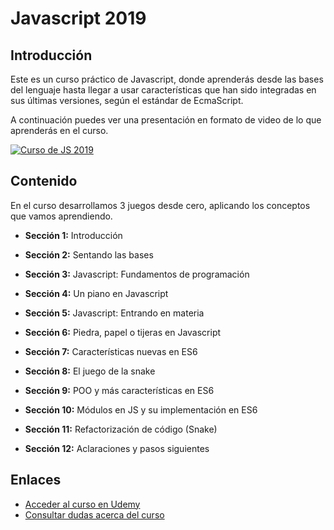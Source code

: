 # Javascript 2019

## Introducción

Este es un curso práctico de Javascript, donde aprenderás desde las bases del lenguaje 
hasta llegar a usar características que han sido integradas en sus últimas versiones, según el estándar de EcmaScript.


A continuación puedes ver una presentación en formato de video de lo que aprenderás en el curso.

[![Curso de JS 2019](https://udemy-images.udemy.com/course/750x422/1452978_f01c_2.jpg)](https://www.youtube.com/watch?v=EXAafsXTefw)

## Contenido

En el curso desarrollamos 3 juegos desde cero, aplicando los conceptos que vamos aprendiendo. 

- **Sección 1:** Introducción

- **Sección 2:** Sentando las bases

- **Sección 3:** Javascript: Fundamentos de programación

- **Sección 4:** Un piano en Javascript

- **Sección 5:** Javascript: Entrando en materia

- **Sección 6:** Piedra, papel o tijeras en Javascript

- **Sección 7:** Características nuevas en ES6

- **Sección 8:** El juego de la snake

- **Sección 9:** POO y más características en ES6

- **Sección 10:** Módulos en JS y su implementación en ES6

- **Sección 11:** Refactorización de código (Snake)

- **Sección 12:** Aclaraciones y pasos siguientes

## Enlaces

- [Acceder al curso en Udemy](https://www.udemy.com/javascript-curso-practico-y-completo/?couponCode=PROMOTION)
- [Consultar dudas acerca del curso](http://m.me/programacionymas)
